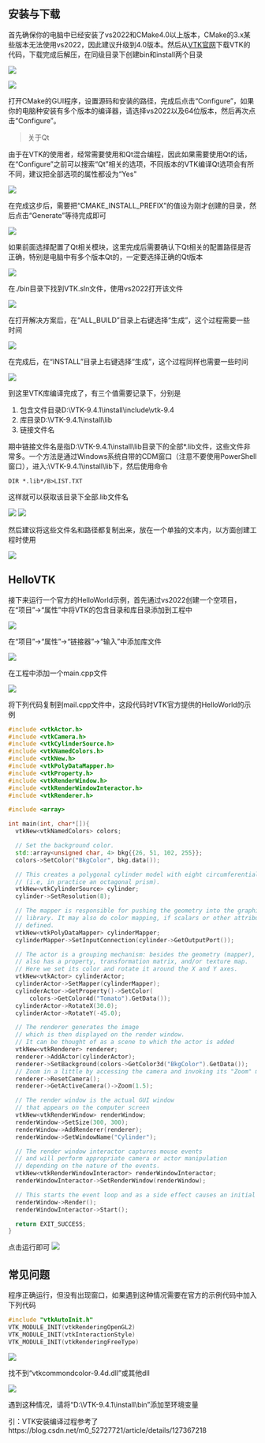 ## 安装与下载

首先确保你的电脑中已经安装了vs2022和CMake4.0以上版本，CMake的3.x某些版本无法使用vs2022，因此建议升级到4.0版本。然后从[VTK官网](https://vtk.org/download/)下载VTK的代码，下载完成后解压，在同级目录下创建bin和install两个目录

![](https://jxf2008-1302581379.cos.ap-nanjing.myqcloud.com/github_blog/VTK0-1.png)

![](https://jxf2008-1302581379.cos.ap-nanjing.myqcloud.com/github_blog/VTK0-2.png)

打开CMake的GUI程序，设置源码和安装的路径，完成后点击“Configure”，如果你的电脑种安装有多个版本的编译器，请选择vs2022以及64位版本，然后再次点击“Configure”。

>关于Qt

由于在VTK的使用者，经常需要使用和Qt混合编程，因此如果需要使用Qt的话，在“Configure”之前可以搜索“Qt”相关的选项，不同版本的VTK编译Qt选项会有所不同，建议把全部选项的属性都设为“Yes"

![](https://jxf2008-1302581379.cos.ap-nanjing.myqcloud.com/github_blog/VTK0-Q1.png)

在完成这步后，需要把“CMAKE_INSTALL_PREFIX”的值设为刚才创建的目录，然后点击“Generate”等待完成即可

![](https://jxf2008-1302581379.cos.ap-nanjing.myqcloud.com/github_blog/VTK0-3.png)

如果前面选择配置了Qt相关模块，这里完成后需要确认下Qt相关的配置路径是否正确，特别是电脑中有多个版本Qt的，一定要选择正确的Qt版本

![](https://jxf2008-1302581379.cos.ap-nanjing.myqcloud.com/github_blog/VTK0-Q2.png)

在./bin目录下找到VTK.sln文件，使用vs2022打开该文件

![](https://jxf2008-1302581379.cos.ap-nanjing.myqcloud.com/github_blog/VTK0-4.png)

在打开解决方案后，在“ALL_BUILD”目录上右键选择“生成”，这个过程需要一些时间

![](https://jxf2008-1302581379.cos.ap-nanjing.myqcloud.com/github_blog/VTK0-5.png)

在完成后，在“INSTALL”目录上右键选择“生成”，这个过程同样也需要一些时间

![](https://jxf2008-1302581379.cos.ap-nanjing.myqcloud.com/github_blog/VTK0-6.png)

到这里VTK库编译完成了，有三个值需要记录下，分别是

1. 包含文件目录D:\VTK-9.4.1\install\include\vtk-9.4
2. 库目录D:\VTK-9.4.1\install\lib
3. 链接文件名

期中链接文件名是指D:\VTK-9.4.1\install\lib目录下的全部*.lib文件，这些文件非常多。一个方法是通过Windows系统自带的CDM窗口（注意不要使用PowerShell窗口），进入:\VTK-9.4.1\install\lib下，然后使用命令
```shell
DIR *.lib*/B>LIST.TXT
```
这样就可以获取该目录下全部.lib文件名

![](https://jxf2008-1302581379.cos.ap-nanjing.myqcloud.com/github_blog/VTK0-7.png)
![](https://jxf2008-1302581379.cos.ap-nanjing.myqcloud.com/github_blog/VTK0-8.png)

然后建议将这些文件名和路径都复制出来，放在一个单独的文本内，以方面创建工程时使用

![](https://jxf2008-1302581379.cos.ap-nanjing.myqcloud.com/github_blog/VTK0-9.png)
## HelloVTK

接下来运行一个官方的HelloWorld示例，首先通过vs2022创建一个空项目，在“项目”->“属性”中将VTK的包含目录和库目录添加到工程中

![](https://jxf2008-1302581379.cos.ap-nanjing.myqcloud.com/github_blog/VTK0-10.png)

在“项目”->“属性”->“链接器”->“输入”中添加库文件

![](https://jxf2008-1302581379.cos.ap-nanjing.myqcloud.com/github_blog/VTK0-11.png)

在工程中添加一个main.cpp文件

![](https://jxf2008-1302581379.cos.ap-nanjing.myqcloud.com/github_blog/VTK0-12.png)

将下列代码复制到mail.cpp文件中，这段代码时VTK官方提供的HelloWorld的示例
```c++
#include <vtkActor.h>
#include <vtkCamera.h>
#include <vtkCylinderSource.h>
#include <vtkNamedColors.h>
#include <vtkNew.h>
#include <vtkPolyDataMapper.h>
#include <vtkProperty.h>
#include <vtkRenderWindow.h>
#include <vtkRenderWindowInteractor.h>
#include <vtkRenderer.h>

#include <array>

int main(int, char*[]){
  vtkNew<vtkNamedColors> colors;

  // Set the background color.
  std::array<unsigned char, 4> bkg{{26, 51, 102, 255}};
  colors->SetColor("BkgColor", bkg.data());

  // This creates a polygonal cylinder model with eight circumferential facets
  // (i.e, in practice an octagonal prism).
  vtkNew<vtkCylinderSource> cylinder;
  cylinder->SetResolution(8);

  // The mapper is responsible for pushing the geometry into the graphics
  // library. It may also do color mapping, if scalars or other attributes are
  // defined.
  vtkNew<vtkPolyDataMapper> cylinderMapper;
  cylinderMapper->SetInputConnection(cylinder->GetOutputPort());

  // The actor is a grouping mechanism: besides the geometry (mapper), it
  // also has a property, transformation matrix, and/or texture map.
  // Here we set its color and rotate it around the X and Y axes.
  vtkNew<vtkActor> cylinderActor;
  cylinderActor->SetMapper(cylinderMapper);
  cylinderActor->GetProperty()->SetColor(
      colors->GetColor4d("Tomato").GetData());
  cylinderActor->RotateX(30.0);
  cylinderActor->RotateY(-45.0);

  // The renderer generates the image
  // which is then displayed on the render window.
  // It can be thought of as a scene to which the actor is added
  vtkNew<vtkRenderer> renderer;
  renderer->AddActor(cylinderActor);
  renderer->SetBackground(colors->GetColor3d("BkgColor").GetData());
  // Zoom in a little by accessing the camera and invoking its "Zoom" method.
  renderer->ResetCamera();
  renderer->GetActiveCamera()->Zoom(1.5);

  // The render window is the actual GUI window
  // that appears on the computer screen
  vtkNew<vtkRenderWindow> renderWindow;
  renderWindow->SetSize(300, 300);
  renderWindow->AddRenderer(renderer);
  renderWindow->SetWindowName("Cylinder");

  // The render window interactor captures mouse events
  // and will perform appropriate camera or actor manipulation
  // depending on the nature of the events.
  vtkNew<vtkRenderWindowInteractor> renderWindowInteractor;
  renderWindowInteractor->SetRenderWindow(renderWindow);

  // This starts the event loop and as a side effect causes an initial render.
  renderWindow->Render();
  renderWindowInteractor->Start();

  return EXIT_SUCCESS;
}
```
点击运行即可
![](https://jxf2008-1302581379.cos.ap-nanjing.myqcloud.com/github_blog/VTK0-13.png)

## 常见问题

程序正确运行，但没有出现窗口，如果遇到这种情况需要在官方的示例代码中加入下列代码
```c++
#include "vtkAutoInit.h"
VTK_MODULE_INIT(vtkRenderingOpenGL2)
VTK_MODULE_INIT(vtkInteractionStyle)
VTK_MODULE_INIT(vtkRenderingFreeType)
```
![](https://jxf2008-1302581379.cos.ap-nanjing.myqcloud.com/github_blog/VTK0-15.png)

找不到“vtkcommondcolor-9.4d.dll”或其他dll

![](https://jxf2008-1302581379.cos.ap-nanjing.myqcloud.com/github_blog/VTK0-14.png)

遇到这种情况，请将“D:\VTK-9.4.1\install\bin”添加至环境变量

引：VTK安装编译过程参考了https://blog.csdn.net/m0_52727721/article/details/127367218